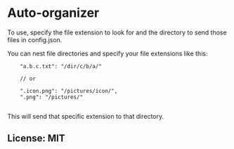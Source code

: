 # Auto-organizer

To use, specify the file extension to look for and the directory to send those files in config.json.

You can nest file directories and specify your file extensions like this:

```
    "a.b.c.txt": "/dir/c/b/a/"
  
    // or
    
    ".icon.png": "/pictures/icon/",
    ".png": "/pictures/"
    
```

This will send that specific extension to that directory. 

## License: MIT
